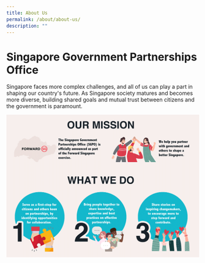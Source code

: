 ```yaml
---
title: About Us
permalink: /about/about-us/
description: ""
---
```

# Singapore Government Partnerships Office
Singapore faces more complex challenges, and all of us can play a part in shaping our country's future. As Singapore society matures and becomes more diverse, building shared goals and mutual trust between citizens and the government is paramount. 

![Singapore Government Partnerships Office](/images/About%20SGPO/sgpo-ourmission_1500.png)
